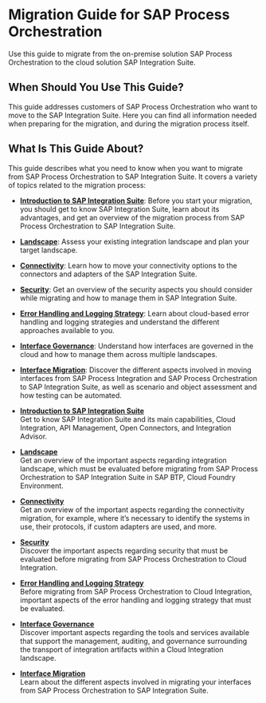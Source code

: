 <!-- loioc344b1c395144095834a961699293889 -->

# Migration Guide for SAP Process Orchestration

Use this guide to migrate from the on-premise solution SAP Process Orchestration to the cloud solution SAP Integration Suite.



<a name="loioc344b1c395144095834a961699293889__section_r2c_qyg_wrb"/>

## When Should You Use This Guide?

This guide addresses customers of SAP Process Orchestration who want to move to the SAP Integration Suite. Here you can find all information needed when preparing for the migration, and during the migration process itself.



<a name="loioc344b1c395144095834a961699293889__section_pkf_qyg_wrb"/>

## What Is This Guide About?

This guide describes what you need to know when you want to migrate from SAP Process Orchestration to SAP Integration Suite. It covers a variety of topics related to the migration process:

-   **[Introduction to SAP Integration Suite](10-introduction/introduction-to-sap-integration-suite-f2d8c9c.md)**: Before you start your migration, you should get to know SAP Integration Suite, learn about its advantages, and get an overview of the migration process from SAP Process Orchestration to SAP Integration Suite.

-   **[Landscape](20-landscape/landscape-ca24a08.md)**: Assess your existing integration landscape and plan your target landscape.

-   **[Connectivity](30-connectivity/connectivity-94ab030.md)**: Learn how to move your connectivity options to the connectors and adapters of the SAP Integration Suite.

-   **[Security](40-security/security-dd0fb21.md)**: Get an overview of the security aspects you should consider while migrating and how to manage them in SAP Integration Suite.

-   **[Error Handling and Logging Strategy](50-error-handling-and-logging/error-handling-and-logging-strategy-8faa23e.md)**: Learn about cloud-based error handling and logging strategies and understand the different approaches available to you.

-   **[Interface Governance](60-interface-governance/interface-governance-e8819d7.md)**: Understand how interfaces are governed in the cloud and how to manage them across multiple landscapes.

-   **[Interface Migration](70-interface-migration/interface-migration-0cab9f4.md)**: Discover the different aspects involved in moving interfaces from SAP Process Integration and SAP Process Orchestration to SAP Integration Suite, as well as scenario and object assessment and how testing can be automated.


-   **[Introduction to SAP Integration Suite](10-introduction/introduction-to-sap-integration-suite-f2d8c9c.md "Get to know SAP Integration Suite and its main capabilities, Cloud Integration, API
		Management, Open Connectors, and Integration Advisor.")**  
Get to know SAP Integration Suite and its main capabilities, Cloud Integration, API Management, Open Connectors, and Integration Advisor.
-   **[Landscape](20-landscape/landscape-ca24a08.md "Get an overview of the important aspects regarding integration landscape, which must be
		evaluated before migrating from SAP Process Orchestration to SAP Integration Suite in SAP
		BTP, Cloud Foundry Environment.")**  
Get an overview of the important aspects regarding integration landscape, which must be evaluated before migrating from SAP Process Orchestration to SAP Integration Suite in SAP BTP, Cloud Foundry Environment.
-   **[Connectivity](30-connectivity/connectivity-94ab030.md "Get an overview of the important aspects regarding the connectivity migration, for
		example, where it’s necessary to identify the systems in use, their protocols, if custom
		adapters are used, and more.")**  
Get an overview of the important aspects regarding the connectivity migration, for example, where it’s necessary to identify the systems in use, their protocols, if custom adapters are used, and more.
-   **[Security](40-security/security-dd0fb21.md "Discover the important aspects regarding security that must be evaluated before
		migrating from SAP Process Orchestration to Cloud Integration.")**  
Discover the important aspects regarding security that must be evaluated before migrating from SAP Process Orchestration to Cloud Integration.
-   **[Error Handling and Logging Strategy](50-error-handling-and-logging/error-handling-and-logging-strategy-8faa23e.md "Before migrating from SAP Process Orchestration to Cloud Integration, important aspects
		of the error handling and logging strategy that must be evaluated.")**  
Before migrating from SAP Process Orchestration to Cloud Integration, important aspects of the error handling and logging strategy that must be evaluated.
-   **[Interface Governance](60-interface-governance/interface-governance-e8819d7.md "Discover important aspects regarding the tools and services available that support the
		management, auditing, and governance surrounding the transport of integration artifacts
		within a Cloud Integration landscape.")**  
Discover important aspects regarding the tools and services available that support the management, auditing, and governance surrounding the transport of integration artifacts within a Cloud Integration landscape.
-   **[Interface Migration](70-interface-migration/interface-migration-0cab9f4.md "Learn about the different aspects involved in migrating your interfaces from SAP Process
		Orchestration to SAP Integration Suite.")**  
Learn about the different aspects involved in migrating your interfaces from SAP Process Orchestration to SAP Integration Suite.

